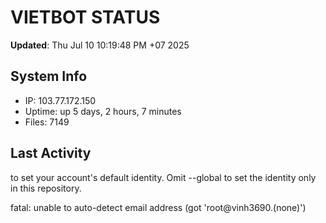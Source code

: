 # VIETBOT STATUS
**Updated**: Thu Jul 10 10:19:48 PM +07 2025

## System Info
- IP: 103.77.172.150
- Uptime: up 5 days, 2 hours, 7 minutes
- Files: 7149

## Last Activity

to set your account's default identity.
Omit --global to set the identity only in this repository.

fatal: unable to auto-detect email address (got 'root@vinh3690.(none)')
